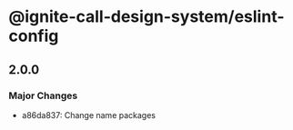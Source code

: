 # @ignite-call-design-system/eslint-config

## 2.0.0

### Major Changes

- a86da837: Change name packages
